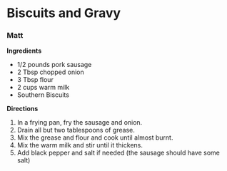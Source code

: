 # Biscuits and Gravy 	
### Matt

**Ingredients**
* 1/2 pounds pork sausage
*	2 Tbsp chopped onion
*	3 Tbsp flour
*	2 cups warm milk
*	Southern Biscuits

**Directions**
1. In a frying pan, fry the sausage and onion.
1. Drain all but two tablespoons of grease.
1. Mix the grease and flour and cook until almost burnt.
1. Mix the warm milk and stir until it thickens.
1. Add black pepper and salt if needed (the sausage should have some salt)
